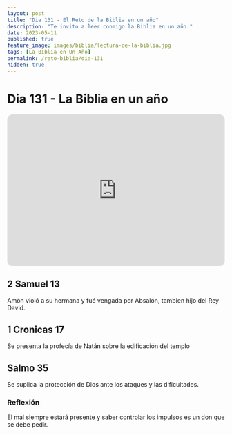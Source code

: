 ```yaml
---
layout: post
title: "Dia 131 - El Reto de la Biblia en un año"
description: "Te invito a leer conmigo la Biblia en un año."
date: 2023-05-11
published: true
feature_image: images/biblia/lectura-de-la-biblia.jpg
tags: [La Biblia en Un Año]
permalink: /reto-biblia/dia-131
hidden: true
---
```


# Dia 131 - La Biblia en un año 
<iframe style="border-radius:12px" src="https://open.spotify.com/embed/episode/26BfJgZ1BJaZ5uJOw9ircw?utm_source=generator" width="100%" height="352" frameBorder="0" allowfullscreen="" allow="autoplay; clipboard-write; encrypted-media; fullscreen; picture-in-picture" loading="lazy"></iframe>

## 2 Samuel 13
Amón violó a su hermana y fué vengada por Absalón, tambien hijo del Rey David.

## 1 Cronicas 17
Se presenta la profecía de Natán sobre la edificación del templo

## Salmo 35
Se suplica la protección de Dios ante los ataques y las dificultades.

### Reflexión
El mal siempre estará presente y saber controlar los impulsos es un don que se debe pedir. 
